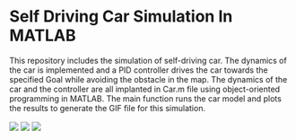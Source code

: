 # Self Driving Car Simulation In MATLAB
This repository includes the simulation of self-driving car. The dynamics of the car is implemented and a PID controller drives the car towards the specified Goal while avoiding the obstacle in the map.
The dynamics of the car and the controller are all implanted in Car.m file using object-oriented programming in MATLAB. The main function runs the car model and plots the results to generate the GIF file for this simulation.

<img src = "car-heading-1.5708.gif" align="center" >
<img src = "car-heading0.gif" align="center" >
<img src = "Larger_obstacle.gif" align="center" >
